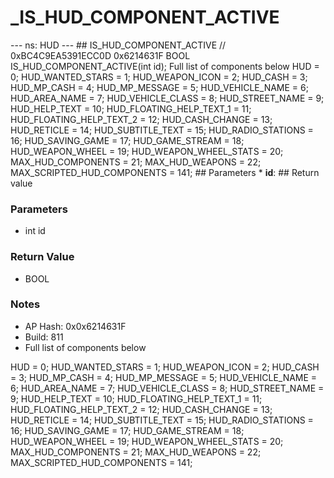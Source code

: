 # _IS_HUD_COMPONENT_ACTIVE

--- ns: HUD --- ## IS_HUD_COMPONENT_ACTIVE  // 0xBC4C9EA5391ECC0D 0x6214631F BOOL IS_HUD_COMPONENT_ACTIVE(int id);  Full list of components below HUD = 0; HUD_WANTED_STARS = 1; HUD_WEAPON_ICON = 2; HUD_CASH = 3; HUD_MP_CASH = 4; HUD_MP_MESSAGE = 5; HUD_VEHICLE_NAME = 6; HUD_AREA_NAME = 7; HUD_VEHICLE_CLASS = 8; HUD_STREET_NAME = 9; HUD_HELP_TEXT = 10; HUD_FLOATING_HELP_TEXT_1 = 11; HUD_FLOATING_HELP_TEXT_2 = 12; HUD_CASH_CHANGE = 13; HUD_RETICLE = 14; HUD_SUBTITLE_TEXT = 15; HUD_RADIO_STATIONS = 16; HUD_SAVING_GAME = 17; HUD_GAME_STREAM = 18; HUD_WEAPON_WHEEL = 19; HUD_WEAPON_WHEEL_STATS = 20; MAX_HUD_COMPONENTS = 21; MAX_HUD_WEAPONS = 22; MAX_SCRIPTED_HUD_COMPONENTS = 141;  ## Parameters * **id**:  ## Return value

### Parameters
* int id

### Return Value
* BOOL

### Notes
* AP Hash: 0x0x6214631F
* Build: 811
* Full list of components below

HUD = 0;
HUD_WANTED_STARS = 1;
HUD_WEAPON_ICON = 2;
HUD_CASH = 3;
HUD_MP_CASH = 4;
HUD_MP_MESSAGE = 5;
HUD_VEHICLE_NAME = 6;
HUD_AREA_NAME = 7;
HUD_VEHICLE_CLASS = 8;
HUD_STREET_NAME = 9;
HUD_HELP_TEXT = 10;
HUD_FLOATING_HELP_TEXT_1 = 11;
HUD_FLOATING_HELP_TEXT_2 = 12;
HUD_CASH_CHANGE = 13;
HUD_RETICLE = 14;
HUD_SUBTITLE_TEXT = 15;
HUD_RADIO_STATIONS = 16;
HUD_SAVING_GAME = 17;
HUD_GAME_STREAM = 18;
HUD_WEAPON_WHEEL = 19;
HUD_WEAPON_WHEEL_STATS = 20;
MAX_HUD_COMPONENTS = 21;
MAX_HUD_WEAPONS = 22;
MAX_SCRIPTED_HUD_COMPONENTS = 141;

